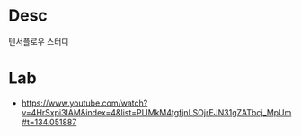 # Desc
텐서플로우 스터디

# Lab
* https://www.youtube.com/watch?v=4HrSxpi3IAM&index=4&list=PLlMkM4tgfjnLSOjrEJN31gZATbcj_MpUm#t=134.051887
